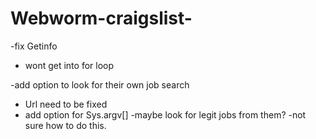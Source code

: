 # Webworm-craigslist-

-fix Getinfo
  - wont get into for loop
  
-add option to look for their own job search
  - Url need to be fixed 
  - add option for Sys.argv[]
-maybe look for legit jobs from them?
  -not sure how to do this.  
